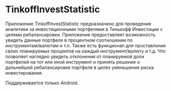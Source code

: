# TinkoffInvestStatistic

Приложение TinkoffInvestStatistic предназначено для проведения аналитики за инвестиционными портфелями в Тинькофф Инвестиции с целями ребалансировки. Приложение предоставляет возможность увидеть данные портфеля в процентном соотношении по инструментам/валютам и т.п. Также есть функционал для проставления своих планируемых процентов на каждый инструмент/валюту и т.д. Что позволяет наглядно увидеть отклонения от планируемой доли портфелей на тот или иной инструмент и принять решение о дальнейшей ребалансировке портфеля в целях уменьшения риска инвестирования.

Поддерживается только Android.
